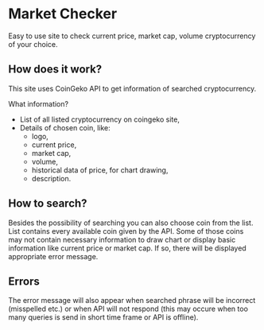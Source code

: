 # Market Checker

Easy to use site to check current price, market cap, volume cryptocurrency of your choice.

## How does it work?

This site uses CoinGeko API to get information of searched cryptocurrency.

What information?
* List of all listed cryptocurrency on coingeko site,
* Details of chosen coin, like:
    * logo,
    * current price,
    * market cap,
    * volume,
    * historical data of price, for chart drawing,
    * description.
   
## How to search?

Besides the possibility of searching you can also choose coin from the list. List contains every available coin given by the API. Some of those coins may not contain necessary information to draw chart or display basic information like current price or market cap. If so, there will be displayed appropriate error message. 

## Errors

The error message will also appear when searched phrase will be incorrect (misspelled etc.) or when API will not respond (this may occure when too many queries is send in short time frame or API is offline).
